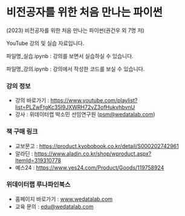 # 비전공자를 위한 처음 만나는 파이썬

(2023) 비전공자를 위한 처음 만나는 파이썬(권건우 외 7명 저) 

YouTube 강의 및 실습 자료입니다.

파일명_실습.ipynb : 강의를 보면서 실습하실 수 있습니다.

파일명_강의.ipynb : 강의에서 작성한 코드를 보실 수 있습니다.

### 강의 정보

* 강의 바로가기 : https://www.youtube.com/playlist?list=PLZwFtgKc35I9JXWRH72vZ3ofHukvhbvnU
* 강사 : 위데이터랩 박소민 선임연구원 (psm@wedatalab.com)

### 책 구매 링크 

* 교보문고 : https://product.kyobobook.co.kr/detail/S000202742961
* 알라딘 : https://www.aladin.co.kr/shop/wproduct.aspx?ItemId=319310778
* 예스24 : https://www.yes24.com/Product/Goods/119758924

### 위데이터랩 루나파인북스

* 홈페이지 바로가기 : www.wedatalab.com
* 교육 문의 : edu@wedatalab.com
